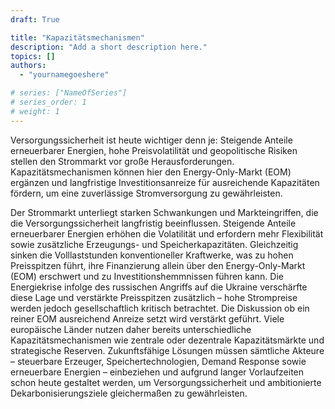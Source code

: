 ```yaml
---
draft: True

title: "Kapazitätsmechanismen"
description: "Add a short description here."
topics: []
authors:
  - "yournamegoeshere"

# series: ["NameOfSeries"]
# series_order: 1
# weight: 1
---
```

Versorgungssicherheit ist heute wichtiger denn je: Steigende Anteile erneuerbarer Energien, hohe Preisvolatilität und geopolitische Risiken stellen den Strommarkt vor große Herausforderungen. Kapazitätsmechanismen können hier den Energy-Only-Markt (EOM) ergänzen und langfristige Investitionsanreize für ausreichende Kapazitäten fördern, um eine zuverlässige Stromversorgung zu gewährleisten.

<!-- more -->

Der Strommarkt unterliegt starken Schwankungen und Markteingriffen, die die Versorgungssicherheit langfristig beeinflussen. Steigende Anteile erneuerbarer Energien erhöhen die Volatilität und erfordern mehr Flexibilität sowie zusätzliche Erzeugungs- und Speicherkapazitäten. Gleichzeitig sinken die Volllaststunden konventioneller Kraftwerke, was zu hohen Preisspitzen führt, ihre Finanzierung allein über den Energy-Only-Markt (EOM) erschwert und zu Investitionshemmnissen führen kann. Die Energiekrise infolge des russischen Angriffs auf die Ukraine verschärfte diese Lage und verstärkte Preisspitzen zusätzlich – hohe Strompreise werden jedoch gesellschaftlich kritisch betrachtet. Die Diskussion ob ein reiner EOM ausreichend Anreize setzt wird verstärkt geführt. Viele europäische Länder nutzen daher bereits unterschiedliche Kapazitätsmechanismen wie zentrale oder dezentrale Kapazitätsmärkte und strategische Reserven. Zukunftsfähige Lösungen müssen sämtliche Akteure – steuerbare Erzeuger, Speichertechnologien, Demand Response sowie erneuerbare Energien – einbeziehen und aufgrund langer Vorlaufzeiten schon heute gestaltet werden, um Versorgungssicherheit und ambitionierte Dekarbonisierungsziele gleichermaßen zu gewährleisten.

<!--  
## Warum braucht es Kapazitätsmechanismen?
{{< linked-post path="./warum" showTitle=false >}}

## Arten von Kapazitätsmechanismen
{{< linked-post path="./arten" showTitle=false >}}
-->
